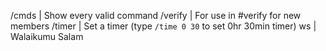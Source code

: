 /cmds          | Show every valid command
/verify        | For use in #verify for new members
/timer         | Set a timer (type `/time 0 30` to set 0hr 30min timer)
ws	         | Walaikumu Salam